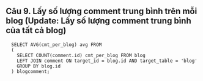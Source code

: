 ## Câu 9. Lấy số lượng comment trung bình trên mỗi blog (Update: Lấy số lượng comment trung bình của tất cả blog)
```
  SELECT AVG(cmt_per_blog) avg FROM 
  (
    SELECT COUNT(comment.id) cmt_per_blog FROM blog 
    LEFT JOIN comment ON target_id = blog.id AND target_table = 'blog' 
    GROUP BY blog.id 
  ) blogcomment;
```
  